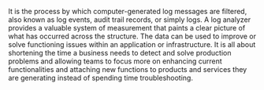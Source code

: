 It is the process by which computer-generated log messages are filtered, also known as log events, audit trail records, or simply logs. A log analyzer provides a valuable system of measurement that paints a clear picture of what has occurred across the structure. The data can be used to improve or solve functioning issues within an application or infrastructure. It is all about shortening the time a business needs to detect and solve production problems and allowing teams to focus more on enhancing current functionalities and attaching new functions to products and services they are generating instead of spending time troubleshooting. 
